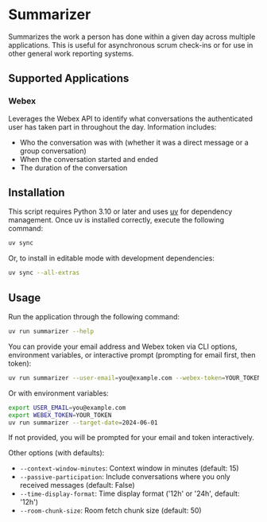 # Summarizer

Summarizes the work a person has done within a given day across multiple applications. This is useful for asynchronous scrum check-ins or for use in other general work reporting systems.

## Supported Applications

### Webex

Leverages the Webex API to identify what conversations the authenticated user has taken part in throughout the day. Information includes:

- Who the conversation was with (whether it was a direct message or a group conversation)
- When the conversation started and ended
- The duration of the conversation

## Installation

This script requires Python 3.10 or later and uses [uv](https://github.com/astral-sh/uv) for dependency management. Once uv is installed correctly, execute the following command:

```bash
uv sync
```

Or, to install in editable mode with development dependencies:

```bash
uv sync --all-extras
```

## Usage

Run the application through the following command:

```bash
uv run summarizer --help
```

You can provide your email address and Webex token via CLI options, environment variables, or interactive prompt (prompting for email first, then token):

```bash
uv run summarizer --user-email=you@example.com --webex-token=YOUR_TOKEN --target-date=2024-06-01
```

Or with environment variables:

```bash
export USER_EMAIL=you@example.com
export WEBEX_TOKEN=YOUR_TOKEN
uv run summarizer --target-date=2024-06-01
```

If not provided, you will be prompted for your email and token interactively.

Other options (with defaults):
- `--context-window-minutes`: Context window in minutes (default: 15)
- `--passive-participation`: Include conversations where you only received messages (default: False)
- `--time-display-format`: Time display format ('12h' or '24h', default: '12h')
- `--room-chunk-size`: Room fetch chunk size (default: 50)
